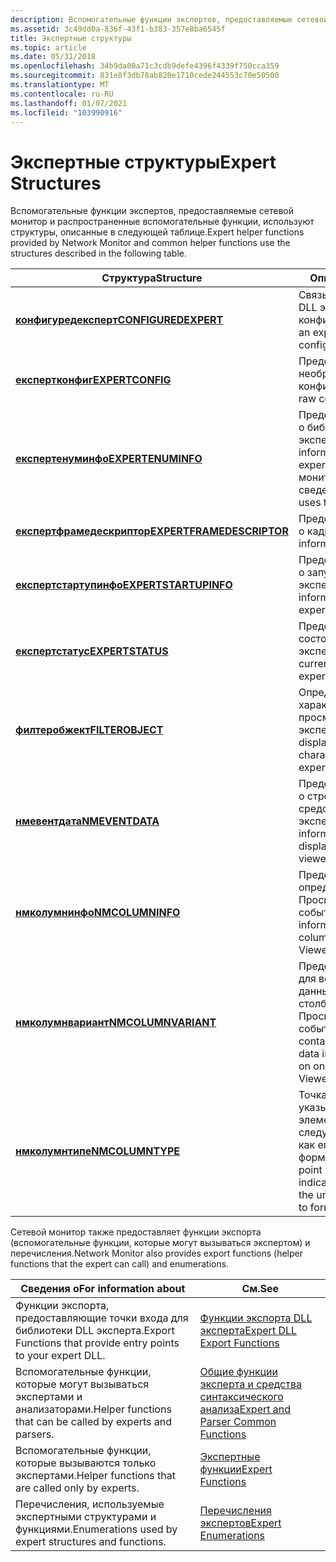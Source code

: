 ```yaml
---
description: Вспомогательные функции экспертов, предоставляемые сетевой монитор и распространенные вспомогательные функции, используют структуры, описанные в следующей таблице.
ms.assetid: 3c49dd0a-836f-43f1-b383-357e8ba6545f
title: Экспертные структуры
ms.topic: article
ms.date: 05/31/2018
ms.openlocfilehash: 34b9da00a71c3cdb9defe4396f4339f750cca359
ms.sourcegitcommit: 831e8f3db78ab820e1710cede244553c70e50500
ms.translationtype: MT
ms.contentlocale: ru-RU
ms.lasthandoff: 01/07/2021
ms.locfileid: "103990916"
---
```

# <a name="expert-structures"></a><span data-ttu-id="fa415-103">Экспертные структуры</span><span class="sxs-lookup"><span data-stu-id="fa415-103">Expert Structures</span></span>

<span data-ttu-id="fa415-104">Вспомогательные функции экспертов, предоставляемые сетевой монитор и распространенные вспомогательные функции, используют структуры, описанные в следующей таблице.</span><span class="sxs-lookup"><span data-stu-id="fa415-104">Expert helper functions provided by Network Monitor and common helper functions use the structures described in the following table.</span></span>



| <span data-ttu-id="fa415-105">Структура</span><span class="sxs-lookup"><span data-stu-id="fa415-105">Structure</span></span>                                              | <span data-ttu-id="fa415-106">Описание</span><span class="sxs-lookup"><span data-stu-id="fa415-106">Description</span></span>                                                                                            |
|--------------------------------------------------------|--------------------------------------------------------------------------------------------------------|
| [<span data-ttu-id="fa415-107">**конфигуредексперт**</span><span class="sxs-lookup"><span data-stu-id="fa415-107">**CONFIGUREDEXPERT**</span></span>](configuredexpert.md)           | <span data-ttu-id="fa415-108">Связывает библиотеку DLL эксперта с ее конфигурацией.</span><span class="sxs-lookup"><span data-stu-id="fa415-108">Associates an expert DLL with its configuration.</span></span>                                                       |
| [<span data-ttu-id="fa415-109">**експертконфиг**</span><span class="sxs-lookup"><span data-stu-id="fa415-109">**EXPERTCONFIG**</span></span>](expertconfig.md)                   | <span data-ttu-id="fa415-110">Предоставляет необработанные данные конфигурации.</span><span class="sxs-lookup"><span data-stu-id="fa415-110">Provides raw configuration data.</span></span>                                                                       |
| [<span data-ttu-id="fa415-111">**експертенуминфо**</span><span class="sxs-lookup"><span data-stu-id="fa415-111">**EXPERTENUMINFO**</span></span>](expertenuminfo.md)               | <span data-ttu-id="fa415-112">Предоставляет сведения о библиотеке DLL эксперта.</span><span class="sxs-lookup"><span data-stu-id="fa415-112">Provides information about the expert DLL.</span></span> <span data-ttu-id="fa415-113">Сетевой монитор использует сведения.</span><span class="sxs-lookup"><span data-stu-id="fa415-113">Network Monitor uses the information.</span></span>                       |
| [<span data-ttu-id="fa415-114">**експертфрамедескриптор**</span><span class="sxs-lookup"><span data-stu-id="fa415-114">**EXPERTFRAMEDESCRIPTOR**</span></span>](expertframedescriptor.md) | <span data-ttu-id="fa415-115">Предоставляет сведения о кадре.</span><span class="sxs-lookup"><span data-stu-id="fa415-115">Provides information about a frame.</span></span>                                                                    |
| [<span data-ttu-id="fa415-116">**експертстартупинфо**</span><span class="sxs-lookup"><span data-stu-id="fa415-116">**EXPERTSTARTUPINFO**</span></span>](expertstartupinfo.md)         | <span data-ttu-id="fa415-117">Предоставляет сведения о запуске эксперта.</span><span class="sxs-lookup"><span data-stu-id="fa415-117">Provides startup information about the expert.</span></span>                                                         |
| [<span data-ttu-id="fa415-118">**експертстатус**</span><span class="sxs-lookup"><span data-stu-id="fa415-118">**EXPERTSTATUS**</span></span>](expertstatus.md)                   | <span data-ttu-id="fa415-119">Предоставляет текущее состояние работающего эксперта.</span><span class="sxs-lookup"><span data-stu-id="fa415-119">Provides the current status of a running expert.</span></span>                                                       |
| [<span data-ttu-id="fa415-120">**филтеробжект**</span><span class="sxs-lookup"><span data-stu-id="fa415-120">**FILTEROBJECT**</span></span>](filterobject.md)                   | <span data-ttu-id="fa415-121">Определяет характеристики фильтра просмотра для эксперта.</span><span class="sxs-lookup"><span data-stu-id="fa415-121">Defines the display filter characteristics for an expert.</span></span>                                              |
| [<span data-ttu-id="fa415-122">**нмевентдата**</span><span class="sxs-lookup"><span data-stu-id="fa415-122">**NMEVENTDATA**</span></span>](nmeventdata.md)                     | <span data-ttu-id="fa415-123">Предоставляет сведения о строке, отображаемой в средстве просмотра экспертов.</span><span class="sxs-lookup"><span data-stu-id="fa415-123">Provides information about a line displayed in the expert viewer.</span></span>                                      |
| [<span data-ttu-id="fa415-124">**нмколумнинфо**</span><span class="sxs-lookup"><span data-stu-id="fa415-124">**NMCOLUMNINFO**</span></span>](nmcolumninfo.md)                   | <span data-ttu-id="fa415-125">Предоставляет сведения, определяющие столбец в Просмотр событий.</span><span class="sxs-lookup"><span data-stu-id="fa415-125">Provides information that defines a column in the Event Viewer.</span></span>                                        |
| [<span data-ttu-id="fa415-126">**нмколумнвариант**</span><span class="sxs-lookup"><span data-stu-id="fa415-126">**NMCOLUMNVARIANT**</span></span>](nmcolumnvariant.md)             | <span data-ttu-id="fa415-127">Предоставляет контейнер для всех возможных данных, вставленных в столбец в одной строке в Просмотр событий.</span><span class="sxs-lookup"><span data-stu-id="fa415-127">Provides a container for all possible data inserted into a column on one line in the Event Viewer.</span></span>     |
| [<span data-ttu-id="fa415-128">**нмколумнтипе**</span><span class="sxs-lookup"><span data-stu-id="fa415-128">**NMCOLUMNTYPE**</span></span>](nmcolumntype.md)                   | <span data-ttu-id="fa415-129">Точка входа в варианте, указывающая, какой элемент объединения следует использовать, и как его форматировать.</span><span class="sxs-lookup"><span data-stu-id="fa415-129">The entry point in the variant that indicates which element of the union to use, and how to format it.</span></span> |



 

<span data-ttu-id="fa415-130">Сетевой монитор также предоставляет функции экспорта (вспомогательные функции, которые могут вызываться экспертом) и перечисления.</span><span class="sxs-lookup"><span data-stu-id="fa415-130">Network Monitor also provides export functions (helper functions that the expert can call) and enumerations.</span></span>



| <span data-ttu-id="fa415-131">Сведения о</span><span class="sxs-lookup"><span data-stu-id="fa415-131">For information about</span></span>                                          | <span data-ttu-id="fa415-132">См.</span><span class="sxs-lookup"><span data-stu-id="fa415-132">See</span></span>                                                                          |
|----------------------------------------------------------------|------------------------------------------------------------------------------|
| <span data-ttu-id="fa415-133">Функции экспорта, предоставляющие точки входа для библиотеки DLL эксперта.</span><span class="sxs-lookup"><span data-stu-id="fa415-133">Export Functions that provide entry points to your expert DLL.</span></span> | [<span data-ttu-id="fa415-134">Функции экспорта DLL эксперта</span><span class="sxs-lookup"><span data-stu-id="fa415-134">Expert DLL Export Functions</span></span>](expert-dll-export-functions.md)               |
| <span data-ttu-id="fa415-135">Вспомогательные функции, которые могут вызываться экспертами и анализаторами.</span><span class="sxs-lookup"><span data-stu-id="fa415-135">Helper functions that can be called by experts and parsers.</span></span>    | [<span data-ttu-id="fa415-136">Общие функции эксперта и средства синтаксического анализа</span><span class="sxs-lookup"><span data-stu-id="fa415-136">Expert and Parser Common Functions</span></span>](expert-and-parser-common-functions.md) |
| <span data-ttu-id="fa415-137">Вспомогательные функции, которые вызываются только экспертами.</span><span class="sxs-lookup"><span data-stu-id="fa415-137">Helper functions that are called only by experts.</span></span>              | [<span data-ttu-id="fa415-138">Экспертные функции</span><span class="sxs-lookup"><span data-stu-id="fa415-138">Expert Functions</span></span>](expert-functions.md)                                     |
| <span data-ttu-id="fa415-139">Перечисления, используемые экспертными структурами и функциями.</span><span class="sxs-lookup"><span data-stu-id="fa415-139">Enumerations used by expert structures and functions.</span></span>          | [<span data-ttu-id="fa415-140">Перечисления экспертов</span><span class="sxs-lookup"><span data-stu-id="fa415-140">Expert Enumerations</span></span>](expert-enumerations.md)                               |



 

 

 



